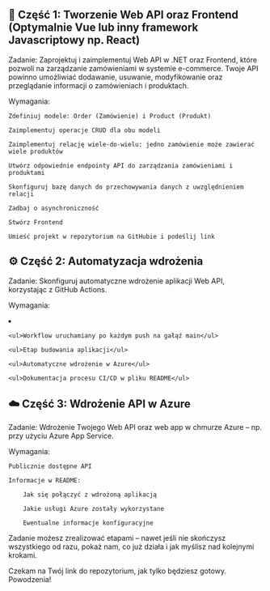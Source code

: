 ## 🛒 Część 1: Tworzenie Web API oraz Frontend (Optymalnie Vue lub inny framework Javascriptowy np. React)

Zadanie:
Zaprojektuj i zaimplementuj Web API w .NET oraz Frontend, które pozwoli na zarządzanie zamówieniami w systemie e-commerce. Twoje API powinno umożliwiać dodawanie, usuwanie, modyfikowanie oraz przeglądanie informacji o zamówieniach i produktach.

Wymagania:

    Zdefiniuj modele: Order (Zamówienie) i Product (Produkt)

    Zaimplementuj operacje CRUD dla obu modeli

    Zaimplementuj relację wiele-do-wielu: jedno zamówienie może zawierać wiele produktów

    Utwórz odpowiednie endpointy API do zarządzania zamówieniami i produktami

    Skonfiguruj bazę danych do przechowywania danych z uwzględnieniem relacji

    Zadbaj o asynchroniczność

    Stwórz Frontend

    Umieść projekt w repozytorium na GitHubie i podeślij link

## ⚙️ Część 2: Automatyzacja wdrożenia

Zadanie:
Skonfiguruj automatyczne wdrożenie aplikacji Web API, korzystając z GitHub Actions.

Wymagania:

<li>

    <ul>Workflow uruchamiany po każdym push na gałąź main</ul>

    <ul>Etap budowania aplikacji</ul>

    <ul>Automatyczne wdrożenie w Azure</ul>

    <ul>Dokumentacja procesu CI/CD w pliku README</ul>
</li>

## ☁️ Część 3: Wdrożenie API w Azure

Zadanie:
Wdrożenie Twojego Web API oraz web app w chmurze Azure – np. przy użyciu Azure App Service.

Wymagania:

    Publicznie dostępne API

    Informacje w README:

        Jak się połączyć z wdrożoną aplikacją

        Jakie usługi Azure zostały wykorzystane

        Ewentualne informacje konfiguracyjne

Zadanie możesz zrealizować etapami – nawet jeśli nie skończysz wszystkiego od razu, pokaż nam, co już działa i jak myślisz nad kolejnymi krokami.

Czekam na Twój link do repozytorium, jak tylko będziesz gotowy.
Powodzenia!